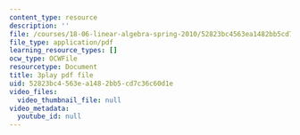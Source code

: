 ```yaml
---
content_type: resource
description: ''
file: /courses/18-06-linear-algebra-spring-2010/52823bc4563ea1482bb5cd7c36c60d1e_8o5Cmfpeo6g.pdf
file_type: application/pdf
learning_resource_types: []
ocw_type: OCWFile
resourcetype: Document
title: 3play pdf file
uid: 52823bc4-563e-a148-2bb5-cd7c36c60d1e
video_files:
  video_thumbnail_file: null
video_metadata:
  youtube_id: null
---
```

